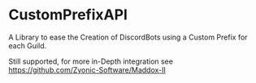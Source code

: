 # CustomPrefixAPI

A Library to ease the Creation of DiscordBots using a Custom Prefix for each Guild.

Still supported, for more in-Depth integration see https://github.com/Zyonic-Software/Maddox-II
